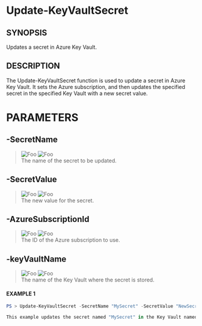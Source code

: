 # Update-KeyVaultSecret
## SYNOPSIS
Updates a secret in Azure Key Vault.
## DESCRIPTION
The Update-KeyVaultSecret function is used to update a secret in Azure Key Vault. It sets the Azure subscription, and then updates the specified secret in the specified Key Vault with a new secret value.
# PARAMETERS

## **-SecretName**
> ![Foo](https://img.shields.io/badge/Type-String-Blue?) ![Foo](https://img.shields.io/badge/Mandatory-FALSE-Green?) \
The name of the secret to be updated.

  ## **-SecretValue**
> ![Foo](https://img.shields.io/badge/Type-String-Blue?) ![Foo](https://img.shields.io/badge/Mandatory-FALSE-Green?) \
The new value for the secret.

  ## **-AzureSubscriptionId**
> ![Foo](https://img.shields.io/badge/Type-Guid-Blue?) ![Foo](https://img.shields.io/badge/Mandatory-FALSE-Green?) \
The ID of the Azure subscription to use.

  ## **-keyVaultName**
> ![Foo](https://img.shields.io/badge/Type-String-Blue?) ![Foo](https://img.shields.io/badge/Mandatory-FALSE-Green?) \
The name of the Key Vault where the secret is stored.

 #### EXAMPLE 1
```powershell
PS > Update-KeyVaultSecret -SecretName "MySecret" -SecretValue "NewSecretValue" -AzureSubscriptionId "12345678-1234-1234-1234-1234567890AB" -keyVaultName "MyKeyVault"

This example updates the secret named "MySecret" in the Key Vault named "MyKeyVault" with the value "NewSecretValue" using the Azure subscription with the ID "12345678-1234-1234-1234-1234567890AB".
```

